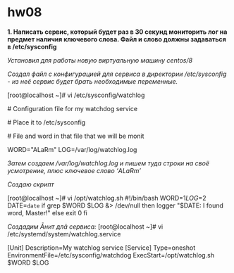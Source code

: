 # hw08
**1. Написать сервис, который будет раз в 30 секунд мониторить лог на предмет наличия ключевого слова. Файл и слово должны задаваться в /etc/sysconfig**

*Установил для работы новую виртуальную машину centos/8*

*Создал файл с конфигурацией для сервиса в директории /etc/sysconfig - из неё сервис будет брать необходимые переменные.*

[root@localhost ~]# vi /etc/sysconfig/watchlog

\# Configuration file for my watchdog service

\# Place it to /etc/sysconfig

\# File and word in that file that we will be monit

WORD="ALaRm"
LOG=/var/log/watchlog.log

*Затем создаем /var/log/watchlog.log и пишем туда строки на своё усмотрение, плюс ключевое слово ‘ALaRm’*

*Создаю скрипт*

[root@localhost ~]# vi /opt/watchlog.sh
#!/bin/bash
WORD=$1
LOG=$2
DATE=`date`
if grep $WORD $LOG &> /dev/null
then
logger "$DATE: I found word, Master!"
else
exit 0
fi

*Создадим Āнит длā сервиса:*
[root@localhost ~]# vi /etc/systemd/system/watchlog.service

[Unit]
Description=My watchlog service
[Service]
Type=oneshot
EnvironmentFile=/etc/sysconfig/watchdog
ExecStart=/opt/watchlog.sh $WORD $LOG
